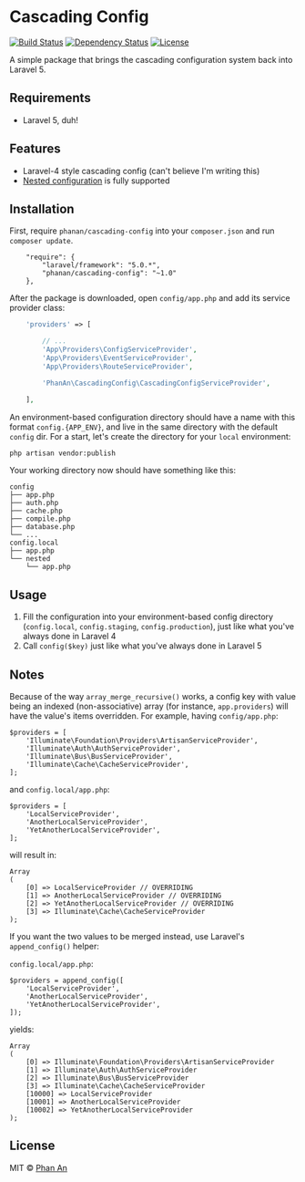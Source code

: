 # Cascading Config 

[![Build Status](https://travis-ci.org/phanan/cascading-config.svg?branch=master)](https://travis-ci.org/phanan/cascading-config)
[![Dependency Status](https://gemnasium.com/phanan/cascading-config.svg)](https://gemnasium.com/phanan/cascading-config)
[![License](https://poser.pugx.org/phanan/cascading-config/license.svg)](https://packagist.org/packages/phanan/cascading-config)

A simple package that brings the cascading configuration system back into Laravel 5.

## Requirements

* Laravel 5, duh!

## Features
* Laravel-4 style cascading config (can't believe I'm writing this)
* [Nested configuration](https://github.com/laravel/framework/commit/fee982004a795058ab6a66e1600c11aac6748acf) is fully supported

## Installation

First, require `phanan/cascading-config` into your `composer.json` and run `composer update`.

``` 
    "require": {
        "laravel/framework": "5.0.*",
        "phanan/cascading-config": "~1.0"
    },
```

After the package is downloaded, open `config/app.php` and add its service provider class:

``` php
    'providers' => [

        // ...
        'App\Providers\ConfigServiceProvider',
        'App\Providers\EventServiceProvider',
        'App\Providers\RouteServiceProvider',

        'PhanAn\CascadingConfig\CascadingConfigServiceProvider',

    ],
```

An environment-based configuration directory should have a name with this format `config.{APP_ENV}`, and live in the same directory with the default `config` dir. For a start, let's create the directory for your `local` environment:

``` bash
php artisan vendor:publish
```

Your working directory now should have something like this:

```
config
├── app.php
├── auth.php
├── cache.php
├── compile.php
├── database.php
└── ...
config.local
├── app.php
└── nested
    └── app.php
```

## Usage

1. Fill the configuration into your environment-based config directory (`config.local`, `config.staging`, `config.production`), just like what you've always done in Laravel 4
1. Call `config($key)` just like what you've always done in Laravel 5

## Notes

Because of the way `array_merge_recursive()` works, a config key with value being an indexed (non-associative) array (for instance, `app.providers`) will have the value's items overridden. For example, having `config/app.php`:

```
$providers = [
    'Illuminate\Foundation\Providers\ArtisanServiceProvider',
    'Illuminate\Auth\AuthServiceProvider',
    'Illuminate\Bus\BusServiceProvider',
    'Illuminate\Cache\CacheServiceProvider',
];
```

and `config.local/app.php`:

```
$providers = [
    'LocalServiceProvider',
    'AnotherLocalServiceProvider',
    'YetAnotherLocalServiceProvider',
];
```

will result in:

```
Array 
(
    [0] => LocalServiceProvider // OVERRIDING
    [1] => AnotherLocalServiceProvider // OVERRIDING
    [2] => YetAnotherLocalServiceProvider // OVERRIDING
    [3] => Illuminate\Cache\CacheServiceProvider
);
```

If you want the two values to be merged instead, use Laravel's `append_config()` helper:

`config.local/app.php`:

```
$providers = append_config([
    'LocalServiceProvider',
    'AnotherLocalServiceProvider',
    'YetAnotherLocalServiceProvider',
]);
```

yields:

```
Array 
(
    [0] => Illuminate\Foundation\Providers\ArtisanServiceProvider
    [1] => Illuminate\Auth\AuthServiceProvider
    [2] => Illuminate\Bus\BusServiceProvider
    [3] => Illuminate\Cache\CacheServiceProvider
    [10000] => LocalServiceProvider
    [10001] => AnotherLocalServiceProvider
    [10002] => YetAnotherLocalServiceProvider
);
```

## License

MIT © [Phan An](http://phanan.net)

